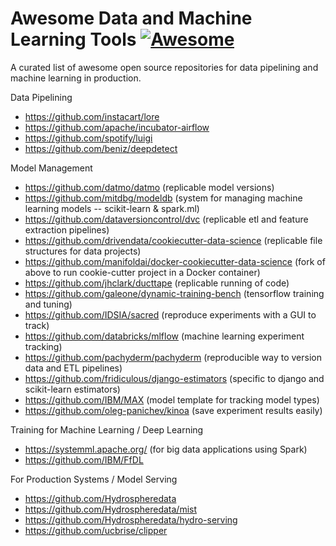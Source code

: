 # Awesome Data and Machine Learning Tools [![Awesome](https://cdn.rawgit.com/sindresorhus/awesome/d7305f38d29fed78fa85652e3a63e154dd8e8829/media/badge.svg)](https://github.com/sindresorhus/awesome)

A curated list of awesome open source repositories for data pipelining and machine learning in production. 

Data Pipelining
* https://github.com/instacart/lore
* https://github.com/apache/incubator-airflow 
* https://github.com/spotify/luigi
* https://github.com/beniz/deepdetect 

Model Management
* https://github.com/datmo/datmo (replicable model versions)
* https://github.com/mitdbg/modeldb (system for managing machine learning models -- scikit-learn & spark.ml) 
* https://github.com/dataversioncontrol/dvc (replicable etl and feature extraction pipelines) 
* https://github.com/drivendata/cookiecutter-data-science (replicable file structures for data projects) 
* https://github.com/manifoldai/docker-cookiecutter-data-science (fork of above to run cookie-cutter project in a Docker container)
* https://github.com/jhclark/ducttape (replicable running of code) 
* https://github.com/galeone/dynamic-training-bench (tensorflow training and tuning) 
* https://github.com/IDSIA/sacred (reproduce experiments with a GUI to track) 
* https://github.com/databricks/mlflow (machine learning experiment tracking)
* https://github.com/pachyderm/pachyderm (reproducible way to version data and ETL pipelines)
* https://github.com/fridiculous/django-estimators (specific to django and scikit-learn estimators)
* https://github.com/IBM/MAX (model template for tracking model types)
* https://github.com/oleg-panichev/kinoa (save experiment results easily)


Training for Machine Learning / Deep Learning
* https://systemml.apache.org/ (for big data applications using Spark)
* https://github.com/IBM/FfDL

For Production Systems / Model Serving
* https://github.com/Hydrospheredata
* https://github.com/Hydrospheredata/mist
* https://github.com/Hydrospheredata/hydro-serving
* https://github.com/ucbrise/clipper
